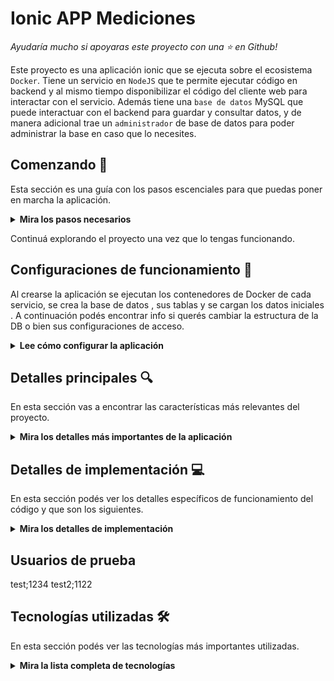 Ionic APP Mediciones
=======================

*Ayudaría mucho si apoyaras este proyecto con una ⭐ en Github!*

Este proyecto es una aplicación ionic que se ejecuta sobre el ecosistema `Docker`. Tiene un servicio en `NodeJS` que te permite ejecutar código en backend y al mismo tiempo disponibilizar el código del cliente web para interactar con el servicio. Además tiene una `base de datos` MySQL que puede interactuar con el backend para guardar y consultar datos, y de manera adicional trae un `administrador` de base de datos para poder administrar la base en caso que lo necesites.




## Comenzando 🚀

Esta sección es una guía con los pasos escenciales para que puedas poner en marcha la aplicación.

<details><summary><b>Mira los pasos necesarios</b></summary><br>

### Instalar las dependencias

Para correr este proyecto es necesario que instales `Docker` y `Docker Compose`. 

En [este artículo](https://www.gotoiot.com/pages/articles/docker_installation_linux/) publicado en nuestra web están los detalles para instalar Docker y Docker Compose en una máquina Linux. Si querés instalar ambas herramientas en una Raspberry Pi podés seguir [este artículo](https://www.gotoiot.com/pages/articles/rpi_docker_installation) de nuestra web que te muestra todos los pasos necesarios.

En caso que quieras instalar las herramientas en otra plataforma o tengas algún incoveniente, podes leer la documentación oficial de [Docker](https://docs.docker.com/get-docker/) y también la de [Docker Compose](https://docs.docker.com/compose/install/).

Continua con la descarga del código cuando tengas las dependencias instaladas y funcionando.

Instalar npm
@angular/cli
@ionic/cli

### Descargar el código

Para descargar el código, lo más conveniente es que realices un `fork` de este proyecto a tu cuenta personal haciendo click en [este link](https://github.com/gotoiot/app-fullstack-base/fork). Una vez que ya tengas el fork a tu cuenta, descargalo con este comando (acordate de poner tu usuario en el link):

```
git clone  https://github.com/leonardomancini/dam.git
```

> En caso que no tengas una cuenta en Github podes clonar directamente este repo.

### Ejecutar la aplicación

Para ejecutar la aplicación tenes que correr el comando `docker-compose up` desde el directorio TP. Este comando va a descargar las imágenes de Docker de node, de node (backend), de la base datos y del admin de la DB, y luego ponerlas en funcionamiento. 

Para desplegar la app dirigirse a TP/final_tp y ejecutar:
 npm install (para instalar las depencencias)
 ionic serve

Para acceder al cliente web ingresa a a la URL [http://localhost:8100/](http://localhost:8100/) y para acceder al admin de la DB accedé a [localhost:8001/](http://localhost:8001/). 



> Si te aparece un error la primera vez que corres la app, deteńe el proceso y volvé a iniciarla. Esto es debido a que el backend espera que la DB esté creada al iniciar, y en la primera ejecución puede no alcanzar a crearse. A partir de la segunda vez el problema queda solucionado.

</details>

Continuá explorando el proyecto una vez que lo tengas funcionando.

## Configuraciones de funcionamiento 🔩

Al crearse la aplicación se ejecutan los contenedores de Docker de cada servicio, se crea la base de datos , sus tablas y se cargan los datos iniciales . A continuación podés encontrar info si querés cambiar la estructura de la DB o bien sus configuraciones de acceso.

<details><summary><b>Lee cómo configurar la aplicación</b></summary><br>

### Configuración de la DB

Como ya comprobaste, para acceder PHPMyAdmin tenés que ingresar en la URL [localhost:8001/](http://localhost:8001/). En el login del administrador, el usuario para acceder a la db es `root` y contraseña es la variable `MYSQL_ROOT_PASSWORD` del archivo `docker-compose.yml`.

Para el caso del servicio de NodeJS que se comunica con la DB fijate que en el archivo `src/backend/mysql-connector.js` están los datos de acceso para ingresar a la base.

Si quisieras cambiar la contraseña, puertos, hostname u otras configuraciones de la DB deberías primero modificar el servicio de la DB en el archivo `docker-compose.yml` y luego actualizar las configuraciones para acceder desde PHPMyAdmin y el servicio de NodeJS.

### Estructura de la DB

Al iniciar el servicio de la base de datos, si esta no está creada toma el archivo que se encuentra en `db/dumps/smart_home.sql` para crear la base de datos automáticamente.



Tené en cuenta que la base de datos se crea con permisos de superusuario por lo que no podrías borrar el directorio con tu usuario de sistema, para eso debés hacerlo con permisos de administrador. En ese caso podés ejecutar el comando `sudo rm -r db/data` para borrar el directorio completo.

</details>


## Detalles principales 🔍

En esta sección vas a encontrar las características más relevantes del proyecto.

<details><summary><b>Mira los detalles más importantes de la aplicación</b></summary><br>
<br>



### Aplicacion movil

El cliente es una aplicacion hibirida desarrollada en Ionic que  se comunica con el servicio en NodeJS mediante JSON a través de requests HTTP. Puede consultar el estado de dispositivos en la base de datos (por medio del servicio en NodeJS) y también cambiar el estado de los mismos. 

### El servicio web

El servicio en **NodeJS** posee distintos endpoints para comunicarse con el cliente web mediante requests HTTP enviando **JSON** en cada transacción. Procesando estos requests es capaz de comunicarse con la base de datos para consultar y controlar el estado de los dispositivos, y devolverle una respuesta al cliente web también en formato JSON. Así mismo el servicio es capaz de servir el código del cliente web.

### La base de datos

La base de datos se comunica con el servicio de NodeJS y permite almacenar el estado de los dispositivos en la tabla **Devices**. Ejecuta un motor **MySQL versión 5.7** y permite que la comunicación con sus clientes pueda realizarse usando usuario y contraseña en texto plano. En versiones posteriores es necesario brindar claves de acceso, por este motivo la versión 5.7 es bastante utilizada para fases de desarrollo.

### El administrador de la DB

Para esta aplicación se usa **PHPMyAdmin**, que es un administrador de base de datos web muy utilizado y que podés utilizar en caso que quieras realizar operaciones con la base, como crear tablas, modificar columnas, hacer consultas y otras cosas más.



### Ejecución de servicios

Los servicios de la aplicación se ejecutan sobre **contenedores de Docker**, así se pueden desplegar de igual manera en diferentes plataformas. Los detalles sobre cómo funcionan los servicios los podés ver directamente en el archivo **docker-compose.yml**.



</details>

## Detalles de implementación 💻

En esta sección podés ver los detalles específicos de funcionamiento del código y que son los siguientes.

<details><summary><b>Mira los detalles de implementación</b></summary><br>

### Obtener dispositivos

Al inicializarse la pagina se listan todos los dispositivos del sistema, 

### Agregar un dispositivo

Para agregar un dispositivo nuevo hacer click en el boton flotante con el icono "+" qu se encuentra en la parte inferior. Se abrira una 
nueva page  en la que se ingresará:
    -Nombre
    -ubicacion
    -nombre de electrovalvula
    -Por defecto el estado se crea en 0


### Eliminar un dispositivo
En cada item de la lista,se encuentra el boton eliminar, esto eliminara del sistema al dispositivo

### Ver detalle de dispositivo
Al seleccionar un dispositivo, la pantalla mostrara un grafico gaussiano con el valor de la humedad del suelo en kPA. En caso de necesitar riego se mostrar un mensaje y se habilitara boton para abrir electrovalvula, luego podra cerrarse la misma.

### Ver log
Al seleccionar el boton para ver logs se navegará a una page que listara todas las aperturar/cierres de eletrovalvula
### Ver mediciones
Al seleccionar el boton ver mediciones se mostraran todas las mediciones asociadas a la electrovalvula del dispositivo


### Frontend

El front end esta desarrollado con ionic-angular

### Backend

La base de datos mysql permite almacenar los diferentes dispositivos del sistema y se permite obtener funcionalidad mediante una api rest realizada con express y node js.   Para la interaccion con la base se utiliza la clase mysql-connector, y utilizando un pool que nos brinda la conexion hacia la base y nos permite ejecutar sentencias SQL

<details><summary><b>Ver los endpoints disponibles</b></summary><br>



1) Devolver los dispositivos.
Header: Authorization:Bearer {token}
    URL: /api/dispositivos
    Metodo: GET

    
    
    Codigos de estado:
    -500: Error interno al conectarse a la base
    -200: Funcionamiento correcto
    
    Body Response:
    Array de json con los datos de cada device:
        [{ dispositivoId: number, 
            nombre: string, 
            ubicacion: string, 
            electrovalvulaId: number}]

2) Devolver un dispositivo.
Header: Authorization:Bearer {token}
    URL: /api/dispositivos/id
    Metodo: GET

    PathParam: Id del dispositivo
    
    Codigos de estado:
    -500: Error interno al conectarse a la base
    -200: Funcionamiento correcto
    
    
    Body Response:
    { dispositivoId: number, 
            nombre: string, 
            ubicacion: string, 
            electrovalvulaId: number}

3) Eliminar un dispositivo.
Header: Authorization:Bearer {token}
    URL: /api/dispositivos/:id
    Metodo: DELETE

    PathParam: Id del dispositivo
    
    Codigos de estado:
    -500: Error interno al conectarse a la base
    -200: Funcionamiento correcto
    
    Body Response:
    empty

4) Crear un dispositivo.
Header: Authorization:Bearer {token}
    URL: /api/dispositivos
    Metodo: POST

    
    Codigos de estado:
    -500: Error interno al conectarse a la base
    -201: ok
    Request Body:
            {nombre: string, 
            electrovalvula: string, 
            ubicacion: string}
    
    Body Response:
    Json con los datos del dispositivo creado:
            {dispositivoId: number,
            electrovalvulaId:number 
            }

5) Obtener ultima medicion                
Header: Authorization:Bearer {token}          
    URL: /api/dispositivos/:id/ultima-medicion
    Metodo: GET
    
    PathParam: Id del dispositivo
    Codigos de estado:
    -500: Error interno al conectarse a la base
    -200: Ok
    
            
    
    Response Body:
    Json con los datos de la medicion:
            {medicionId: number,
            fecha: Date,
            valor: number,
            dispositivoId: number}
            5) Obtener ultima medicion                          
 6) Obtener mediciones
 Header: Authorization:Bearer {token}
    URL: /api/dispositivos/:id/mediciones
    Metodo: GET
    
    PathParam: Id del dispositivo
    Codigos de estado:
    -500: Error interno al conectarse a la base
    -200: Ok
    
            
    
    Response Body:
    array con los datos de las mediciones:
            {[medicionId: number,
            fecha: Date,
            valor: number,
            dispositivoId: number}]

7) Crear Medicion
Header: Authorization:Bearer {token}
    URL: /api/mediciones
    Metodo: POST
    
    PathParam: Id del dispositivo
    Codigos de estado:
    -500: Error interno al conectarse a la base
    -200: Ok
    
            
    
    Request Body:
            {fecha: Date,
            valor: number,
            dispositivoId: number}
8)Obtener logs de electrovalvula
Header: Authorization:Bearer {token}
    URL: /api/electrovalvulas/:id/logs
    Metodo: GET
    
    PathParam: Id de electrovalvula
    Codigos de estado:
    -500: Error interno al conectarse a la base
    -200: Ok
    
            
    
    Response Body:
    array con los datos de cada log:
            {logRiegoId: number,
            fecha: Date,
            apertura: boolean,
            electrovalvulaId: number}

9)Abrir electrovalvula
    Header: Authorization:Bearer {token}
    URL: /api/electrovalvulas/:id/open
    Metodo: PUT
  
    PathParam: Id de electrovalvula
    Codigos de estado:
    -500: Error interno al conectarse a la base
    -200: Ok
    
   



10)Cerrar electrovalvula
    URL: /api/electrovalvulas/:id/close
    Metodo: PUT
    
    PathParam: Id de electrovalvula
    Codigos de estado:
    -500: Error interno al conectarse a la base
    -200: Ok
 11)/authorization
   Permite obtener un token jwt luego de loguearse exitosamente
   Request: {"username":"test", "password":"1234"} 
   Response:200  
   

</details>

</details>

## Usuarios de prueba
test;1234
test2;1122
## Tecnologías utilizadas 🛠️

En esta sección podés ver las tecnologías más importantes utilizadas.

<details><summary><b>Mira la lista completa de tecnologías</b></summary><br>

* [Docker](https://www.docker.com/) - Ecosistema que permite la ejecución de contenedores de software.
* [Docker Compose](https://docs.docker.com/compose/) - Herramienta que permite administrar múltiples contenedores de Docker.
* [Node JS](https://nodejs.org/es/) - Motor de ejecución de código JavaScript en backend.
* [MySQL](https://www.mysql.com/) - Base de datos para consultar y almacenar datos.
* [PHPMyAdmin](https://www.phpmyadmin.net/) - Administrador web de base de datos.
* [Inonic]
* [Angular]
* [TypeScript](https://www.typescriptlang.org/) - Superset de JavaScript tipado y con clases.

</details>
